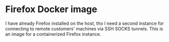 # Firefox Docker image
I have already Firefox installed on the host, tho I need a second instance for connecting to remote customers' machines via SSH SOCKS tunnels.
This is an image for a containerized Firefox instance.
